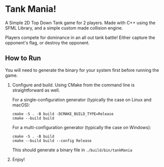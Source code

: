 # Tank Mania!

A Simple 2D Top Down Tank game for 2 players. Made with C++ using the SFML Library, and a simple custom made collision engine.

Players compete for dominance in an all out tank battle! Either capture the opponent's flag, or destroy the opponent.

## How to Run

You will need to generate the binary for your system first before running the game.

1. Configure and build.
    Using CMake from the command line is straightforward as well.

    For a single-configuration generator (typically the case on Linux and macOS):
    ```
    cmake -S . -B build -DCMAKE_BUILD_TYPE=Release
    cmake --build build
    ```

    For a multi-configuration generator (typically the case on Windows):
    ```
    cmake -S . -B build
    cmake --build build --config Release
    ```

    This should generate a binary file in `./build/bin/tankMania`
1. Enjoy!
